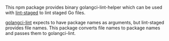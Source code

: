 This npm package provides binary golangci-lint-helper which can be used with
[lint-staged](https://github.com/okonet/lint-staged) to lint staged Go files.

[golangci-lint](https://golangci-lint.run/) expects to have package names as arguments, 
but lint-staged provides file names. This package converts file names to package names and
passes them to golangci-lint.

